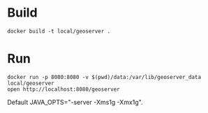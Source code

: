 # Build
```
docker build -t local/geoserver .
```

# Run
```
docker run -p 8080:8080 -v $(pwd)/data:/var/lib/geoserver_data local/geoserver
open http://localhost:8080/geoserver
```

Default JAVA_OPTS="-server -Xms1g -Xmx1g".
